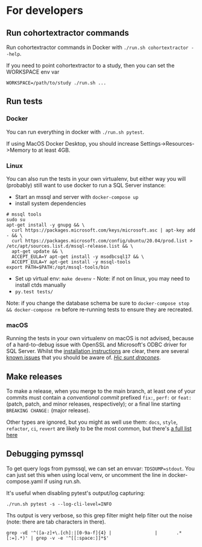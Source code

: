 # For developers

## Run cohortextractor commands

Run cohortextractor commands in Docker with `./run.sh cohortextractor --help`.

If you need to point cohortextractor to a study, then you can set the WORKSPACE env var

```
WORKSPACE=/path/to/study ./run.sh ...
```

## Run tests

### Docker

You can run everything in docker with `./run.sh pytest`.

If using MacOS Docker Desktop, you should increase Settings->Resources->Memory to at least 4GB.

### Linux

You can also run the tests in your own virtualenv, but either way you
will (probably) still want to use docker to run a SQL Server instance:

* Start an mssql and server with `docker-compose up`
* install system dependencies
```
# mssql tools
sudo su
apt-get install -y gnupg && \
  curl https://packages.microsoft.com/keys/microsoft.asc | apt-key add - && \
  curl https://packages.microsoft.com/config/ubuntu/20.04/prod.list > /etc/apt/sources.list.d/mssql-release.list && \
  apt-get update && \
  ACCEPT_EULA=Y apt-get install -y msodbcsql17 && \
  ACCEPT_EULA=Y apt-get install -y mssql-tools
export PATH=$PATH:/opt/mssql-tools/bin

```
* Set up virtual env: `make devenv` - Note: if not on linux, you may need to install ctds manually
* `py.test tests/`

Note: if you change the database schema
be sure to `docker-compose stop && docker-compose rm` before re-running
tests to ensure they are recreated.

### macOS

Running the tests in your own virtualenv on macOS is not advised, because of a hard-to-debug issue with OpenSSL and Microsoft's ODBC driver for SQL Server.
Whilst the [installation instructions](https://docs.microsoft.com/en-us/sql/connect/odbc/linux-mac/install-microsoft-odbc-driver-sql-server-macos?view=sql-server-ver15) are clear,
there are several [known issues](https://docs.microsoft.com/en-us/sql/connect/odbc/linux-mac/known-issues-in-this-version-of-the-driver?view=sql-server-ver15#connectivity) that you should be aware of.
[*Hic sunt dracones*](https://en.wikipedia.org/wiki/Here_be_dragons).

## Make releases

To make a release, when you merge to the main branch, at least one of
your commits must contain a _conventional commit_ prefixed `fix:`,
`perf:` or `feat:` (patch, patch, and minor releases, respectively);
or a final line starting `BREAKING CHANGE:` (major release).

Other types are ignored, but you might as well use them: `docs`,
`style`, `refactor`, `ci`, `revert` are likely to be the most common,
but there's [a full list here](https://github.com/commitizen/conventional-commit-types/blob/master/index.json)



## Debugging pymssql

To get query logs from pymssql, we can set an envvar: `TDSDUMP=stdout`. You can just set this when using local venv, or uncomment the line in
docker-compose.yaml if using run.sh.

It's useful when disabling pytest's output/log capturing:

`./run.sh pytest -s --log-cli-level=INFO`


Ths output is very verbose, so this grep filter might help filter out the noise
(note: there are tab characters in there).

`grep -vE '^([a-z]+\.[ch]:|[0-9a-f]{4} |                |       .*[:=].*)' | grep -v -e '^[[:space:]]*$'`

